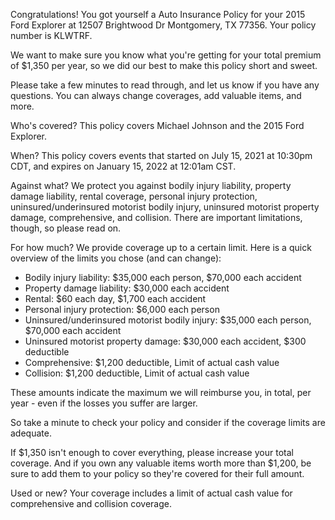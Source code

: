 Congratulations! You got yourself a Auto Insurance Policy for your 2015 Ford Explorer at 12507 Brightwood Dr Montgomery, TX 77356. Your policy number is KLWTRF.

We want to make sure you know what you're getting for your total premium of $1,350 per year, so we did our best to make this policy short and sweet.

Please take a few minutes to read through, and let us know if you have any questions. You can always change coverages, add valuable items, and more.

Who's covered?
This policy covers Michael Johnson and the 2015 Ford Explorer.

When?
This policy covers events that started on July 15, 2021 at 10:30pm CDT, and expires on January 15, 2022 at 12:01am CST.

Against what?
We protect you against bodily injury liability, property damage liability, rental coverage, personal injury protection, uninsured/underinsured motorist bodily injury, uninsured motorist property damage, comprehensive, and collision. There are important limitations, though, so please read on.

For how much?
We provide coverage up to a certain limit. Here is a quick overview of the limits you chose (and can change):

- Bodily injury liability: $35,000 each person, $70,000 each accident
- Property damage liability: $30,000 each accident
- Rental: $60 each day, $1,700 each accident
- Personal injury protection: $6,000 each person
- Uninsured/underinsured motorist bodily injury: $35,000 each person, $70,000 each accident
- Uninsured motorist property damage: $30,000 each accident, $300 deductible
- Comprehensive: $1,200 deductible, Limit of actual cash value
- Collision: $1,200 deductible, Limit of actual cash value

These amounts indicate the maximum we will reimburse you, in total, per year - even if the losses you suffer are larger.

So take a minute to check your policy and consider if the coverage limits are adequate.

If $1,350 isn't enough to cover everything, please increase your total coverage. And if you own any valuable items worth more than $1,200, be sure to add them to your policy so they're covered for their full amount.

Used or new?
Your coverage includes a limit of actual cash value for comprehensive and collision coverage.